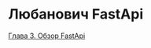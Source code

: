 # Любанович FastApi

[Глава 3. Обзор FastApi](%D0%9B%D1%8E%D0%B1%D0%B0%D0%BD%D0%BE%D0%B2%D0%B8%D1%87%20FastApi%2010a1dd2d7a1e806196f0d4600f5481de/%D0%93%D0%BB%D0%B0%D0%B2%D0%B0%203%20%D0%9E%D0%B1%D0%B7%D0%BE%D1%80%20FastApi%2010a1dd2d7a1e8043879ef66067fcac91.md)